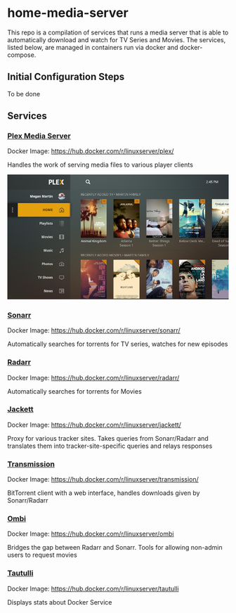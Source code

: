 # home-media-server

This repo is a compilation of services that runs a media server that is able to automatically download and watch for TV Series and Movies. The services, listed below, are managed in containers run via docker and docker-compose.

## Initial Configuration Steps

To be done

## Services

### [Plex Media Server](https://www.plex.tv/)

Docker Image: https://hub.docker.com/r/linuxserver/plex/

Handles the work of serving media files to various player clients

![](docs/images/plex1.png)

### [Sonarr](https://sonarr.tv/)

Docker Image: https://hub.docker.com/r/linuxserver/sonarr/

Automatically searches for torrents for TV series, watches for new episodes

### [Radarr](https://radarr.video/)

Docker Image: https://hub.docker.com/r/linuxserver/radarr/

Automatically searches for torrents for Movies

### [Jackett](https://github.com/Jackett/Jackett)

Docker Image: https://hub.docker.com/r/linuxserver/jackett/

Proxy for various tracker sites. Takes queries from Sonarr/Radarr and translates them into tracker-site-specific queries and relays responses

### [Transmission](https://transmissionbt.com/)

Docker Image: https://hub.docker.com/r/linuxserver/transmission/

BitTorrent client with a web interface, handles downloads given by Sonarr/Radarr

### [Ombi](https://ombi.io/)

Docker Image: https://hub.docker.com/r/linuxserver/ombi

Bridges the gap between Radarr and Sonarr. Tools for allowing non-admin users to request movies

### [Tautulli](https://tautulli.com/)

Docker Image: https://hub.docker.com/r/linuxserver/tautulli

Displays stats about Docker Service

